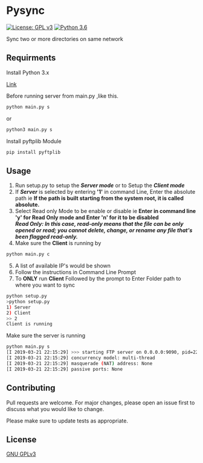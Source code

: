 # Pysync
[![License: GPL v3](https://img.shields.io/badge/License-GPLv3-blue.svg)](https://www.gnu.org/licenses/gpl-3.0)
[![Python 3.6](https://img.shields.io/badge/python-3.6-blue.svg)](https://www.python.org/downloads/release/python-360/)


Sync two or more directories on same network
## Requirments
Install Python 3.x

[Link](https://www.python.org/downloads/)

Before running server from main.py
,like this.
 ```bash
python main.py s
```
or
 ```bash
python3 main.py s
```
Install pyftplib Module
```bash
pip install pyftplib
```


## Usage
1. Run setup.py to setup the ___Server mode___ or to Setup the ___Client mode___
2. If ***Server*** is selected by entering **'1'** in command Line, Enter the absolute path ie **If the path is built starting from the system root, it is called absolute.**
3. Select Read only Mode to be enable or disable ie **Enter in command line 'y' for Read Only mode and Enter 'n' for it to be disabled**  
***Read Only: In this case, read-only means that the file can be only opened or read; you cannot delete, change, or rename any file that's been flagged read-only.***
4. Make sure the **Client** is running by 
```bash
python main.py c
```
5. A list of available IP's would be shown
6. Follow the instructions in Command Line Prompt
7. To **ONLY** run **Client** Followed by the prompt to Enter Folder path to where you want to sync
```bash
python setup.py
>python setup.py
1) Server
2) Client
>> 2
Client is running

```
Make sure the server is running 
```bash
python main.py s
[I 2019-03-21 22:15:29] >>> starting FTP server on 0.0.0.0:9090, pid=22424 <<<
[I 2019-03-21 22:15:29] concurrency model: multi-thread
[I 2019-03-21 22:15:29] masquerade (NAT) address: None
[I 2019-03-21 22:15:29] passive ports: None

```
## Contributing
Pull requests are welcome. For major changes, please open an issue first to discuss what you would like to change.

Please make sure to update tests as appropriate.

## License
[GNU GPLv3](https://choosealicense.com/licenses/gpl-3.0/)
